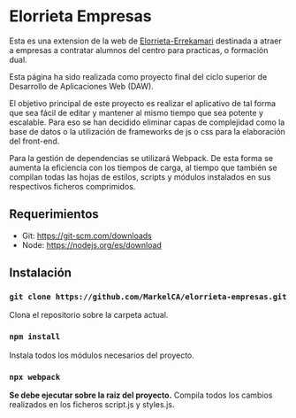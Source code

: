 # Elorrieta Empresas

Esta es una  extension de la web de [Elorrieta-Errekamari](https://elorrieta.hezkuntza.net/es/inicio)
 destinada a atraer a empresas a contratar alumnos del centro para practicas, o formación dual. 

Esta página ha sido realizada como proyecto final del ciclo superior de Desarrollo de Aplicaciones Web (DAW).

El objetivo principal de este proyecto es realizar el aplicativo de tal forma que sea fácil de editar y mantener al mismo tiempo que sea potente y escalable. Para eso se han decidido eliminar capas de complejidad como la base de datos o la utilización de frameworks de js o css para la elaboración del front-end.

Para la gestión de dependencias se utilizará Webpack. De esta forma se aumenta la eficiencia con los tiempos de carga, al tiempo que también se compilan todas las hojas de estilos, scripts y módulos instalados en sus respectivos ficheros comprimidos.

## Requerimientos

- Git: https://git-scm.com/downloads
- Node: https://nodejs.org/es/download

## Instalación

### `git clone https://github.com/MarkelCA/elorrieta-empresas.git`

Clona el repositorio sobre la carpeta actual.

### `npm install`

Instala todos los módulos necesarios del proyecto.

### `npx webpack`

**Se debe ejecutar sobre la raiz del proyecto.** Compila todos los cambios realizados en los ficheros script.js y styles.js.

